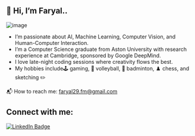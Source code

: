 ## 🎨 Hi, I’m Faryal..

![image](https://github.com/user-attachments/assets/7b8c50d4-2490-40b3-b970-128cf6de37f2)

 
- I’m passionate about AI, Machine Learning, Computer Vision, and Human-Computer Interaction.  
- I’m a Computer Science graduate from Aston University with research experience at Cambridge, sponsored by Google DeepMind.  
- I love late-night coding sessions where creativity flows the best.  
- My hobbies include🕹️ gaming, 🏐 volleyball, 🏸 badminton, ♟️ chess, and sketching ✏️

📬 How to reach me: faryal29.fm@gmail.com

## Connect with me:
<p align="left">
  <a href="https://www.linkedin.com/in/faryal-mansoor-801b4b254/?originalSubdomain=uk" target="_blank">
    <img src="https://img.shields.io/badge/LinkedIn-0077B5?style=for-the-badge&logo=linkedin&logoColor=white" alt="LinkedIn Badge"/>
  </a>
</p>


